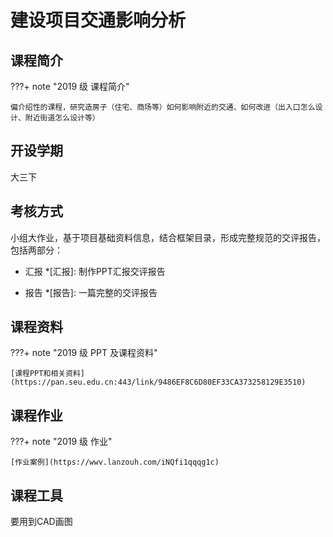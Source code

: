<!--
 * @Author: CQZ
 * @Date: 2024-03-08 22:45:02
 * @Company: SEU
-->
# 建设项目交通影响分析

## 课程简介

???+ note "2019 级 课程简介"

    偏介绍性的课程，研究造房子（住宅、商场等）如何影响附近的交通、如何改进（出入口怎么设计、附近街道怎么设计等）

## 开设学期

大三下

## 考核方式

小组大作业，基于项目基础资料信息，结合框架目录，形成完整规范的交评报告，包括两部分：

- 汇报
*[汇报]: 制作PPT汇报交评报告

- 报告
*[报告]: 一篇完整的交评报告

## 课程资料

???+ note "2019 级 PPT 及课程资料"

    [课程PPT和相关资料](https://pan.seu.edu.cn:443/link/9486EF8C6D80EF33CA373258129E3510)


## 课程作业

???+ note "2019 级 作业"

    [作业案例](https://wwv.lanzouh.com/iNQfi1qqqg1c)


## 课程工具

要用到CAD画图
